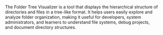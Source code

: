 The Folder Tree Visualizer is a tool that displays the hierarchical structure of directories and files in a tree-like format. It helps users easily explore and analyze folder organization, making it useful for developers, system administrators, and learners to understand file systems, debug projects, and document directory structures.
